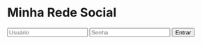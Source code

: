 <!DOCTYPE html>
<html lang="pt-BR">
<head>
    <meta charset="UTF-8">
    <meta name="viewport" content="width=device-width, initial-scale=1.0">
    <title>Minha Rede Social</title>
    <link rel="stylesheet" href="style.css">
</head>
<body>
    <h1>Minha Rede Social</h1>
    <div class="login-container">
        <input type="text" placeholder="Usuário">
        <input type="password" placeholder="Senha">
        <button onclick="login()">Entrar</button>
    </div>
    <div class="feed" id="feed"></div>
    <script src="script.js"></script>
</body>
</html>
